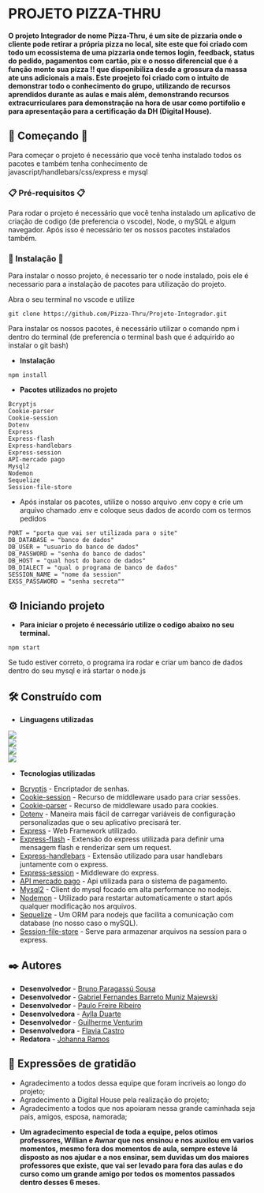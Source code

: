 # PROJETO PIZZA-THRU

**O projeto Integrador de nome Pizza-Thru, é um site de pizzaria onde o cliente pode retirar a própria pizza no local, site este que foi criado com todo um ecossistema de uma pizzaria onde temos login, feedback, status do pedido, pagamentos com cartão, pix e o nosso diferencial que é a função monte sua pizza !! que disponibiliza desde a grossura da massa ate uns adicionais a mais. Este proejeto foi criado com o intuito de demonstrar todo o conhecimento do grupo, utilizando de recursos aprendidos durante as aulas e mais além, demonstrando recursos extracurriculares para demonstração na hora de usar como portifolio e para apresentação para a certificação da DH (Digital House).**

## 🚀 Começando 🚀

Para começar o projeto é necessário que você tenha instalado todos os pacotes e também tenha conhecimento de javascript/handlebars/css/express e mysql

### 📋 Pré-requisitos 📋

Para rodar o projeto é necessário que você tenha instalado um aplicativo de criação de codigo (de preferencia o vscode), Node, o mySQL e algum navegador.
Após isso é necessário ter os nossos pacotes instalados também.

### 🔧 Instalação 🔧

Para instalar o nosso projeto, é necessario ter o node instalado, pois ele é necessario para a instalação de pacotes para utilização do projeto.


Abra o seu terminal no vscode e utilize
```
git clone https://github.com/Pizza-Thru/Projeto-Integrador.git
```

Para instalar os nossos pacotes, é necessário utilizar o comando npm i dentro do terminal (de preferencia o terminal bash que é adquirido ao instalar o git bash)

- **Instalação**

```
npm install
```

- **Pacotes utilizados no projeto**

```
Bcryptjs
Cookie-parser
Cookie-session
Dotenv
Express
Express-flash
Express-handlebars
Express-session
API-mercado pago
Mysql2
Nodemon
Sequelize
Session-file-store

```
- Após instalar os pacotes, utilize o nosso arquivo .env copy e crie um arquivo chamado .env e coloque seus dados de acordo com os termos pedidos
```
PORT = "porta que vai ser utilizada para o site" 
DB_DATABASE = "banco de dados"
DB_USER = "usuario do banco de dados"
DB_PASSWORD = "senha do banco de dados"
DB_HOST = "qual host do banco de dados"
DB_DIALECT = "qual o programa de banco de dados"
SESSION_NAME = "nome da session"
EXSS_PASSAWORD = "senha secreta""
```

## ⚙️ Iniciando projeto

 - **Para iniciar o projeto é necessário utilize o codigo abaixo no seu terminal.**
 
 ```
 npm start
 ```
Se tudo estiver correto, o programa ira rodar e criar um banco de dados dentro do seu mysql e irá startar o node.js


## 🛠️ Construído com

 - **Linguagens utilizadas** 

<div> <img src='https://img.shields.io/badge/Handlebars.js-f0772b?style=for-the-badge&logo=handlebarsdotjs&logoColor=black'/> </div>
<div> <img src='https://img.shields.io/badge/CSS3-1572B6?style=for-the-badge&logo=css3&logoColor=white'/> </div>     
<div> <img src='https://img.shields.io/badge/JavaScript-F7DF1E?style=for-the-badge&logo=javascript&logoColor=black'/> </div>
<div> <img src='https://img.shields.io/badge/MySQL-005C84?style=for-the-badge&logo=mysql&logoColor=white'/> </div>


- **Tecnologias utilizadas**

* [Bcryptjs](https://github.com/kelektiv/node.bcrypt.js) - Encriptador de senhas.
* [Cookie-session](https://expressjs.com/en/resources/middleware/cookie-session.html) - Recurso de middleware  usado para criar sessões.
* [Cookie-parser](https://expressjs.com/en/resources/middleware/cookie-parser.html) - Recurso de middleware usado para cookies.
* [Dotenv](https://www.npmjs.com/package/dotenv) - Maneira mais fácil de carregar variáveis de configuração personalizadas que o seu aplicativo precisará ter.
* [Express](https://expressjs.com/) - Web Framework utilizado.
* [Express-flash](https://www.npmjs.com/package/express-flash) - Extensão do express utilizada para definir uma mensagem flash e renderizar sem um request.
* [Express-handlebars](https://www.npmjs.com/package/express-handlebars) - Extensão utilizado para usar handlebars juntamente com o express.
* [Express-session](https://www.npmjs.com/package/express-session) - Middleware do express.
* [API mercado pago](https://www.mercadopago.com.br/developers/pt) - Api utilizada para o sistema de pagamento.
* [Mysql2](https://www.npmjs.com/package/mysql2) - Client do mysql focado em alta performance no nodejs.
* [Nodemon](https://nodemon.io/) - Utilizado para restartar automaticamente o start após qualquer modificação nos arquivos.
* [Sequelize](https://sequelize.org/) - Um ORM para nodejs que facilita a comunicação com database (no nosso caso o mySQL).
* [Session-file-store](https://www.npmjs.com/package/session-file-store) - Serve para armazenar arquivos na session para o express.

## ✒️ Autores

* **Desenvolvedor** -  [Bruno Paragassú Sousa](https://github.com/BrunoParaguassu)
* **Desenvolvedor** -  [Gabriel Fernandes Barreto Muniz Majewski](https://github.com/rekiell/)
* **Desenvolvedor** -  [Paulo Freire Ribeiro](https://github.com/PauloFreireRibeiro)
* **Desenvolvedora** -  [Aylla Duarte](https://github.com/AyllaDuarte)
* **Desenvolvedor** -  [Guilherme Venturim](https://github.com/GuilhermeVenturim)
* **Desenvolvedora** -  [Flavia Castro](https://github.com/fflaviacastro)
* **Redatora** -  [Johanna Ramos](https://github.com/hannaramosz)
## 🎁 Expressões de gratidão

* Agradecimento a todos dessa equipe que foram incriveis ao longo do projeto;
* Agradecimento a Digital House pela realização do projeto;
* Agradecimento a todos que nos apoiaram nessa grande caminhada seja pais, amigos, esposa, namorada;

- **Um agradecimento especial de toda a equipe, pelos otimos professores, Willian e Awnar que nos ensinou e nos auxilou em varios momentos, mesmo fora dos momentos de aula, sempre esteve lá disposto as nos ajudar e a nos ensinar, sem duvidas um dos maiores professores que existe, que vai ser levado para fora das aulas e do curso como um grande amigo por todos os momentos passados dentro desses 6 meses.**
